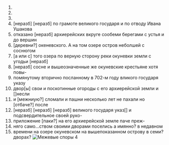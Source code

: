 1. 
2.
3.
4. [неразб] [неразб] по грамоте великого государя и по отводу Ивана Ушакова
5. отказано [неразб] архиерейских вкруге сообеми берегами с устья и до вершин
6. [деревни?] океневского. А на том озере остров неболшей с соснюгом
7. [а или с] того озера по верную сторону реки окуневки земли с угодьи [неразб]
8. [неразб] сосне и вышеозначенные же окуневские крестьяне хотя повы-
9. помянутому вторично посланному в 702-м году вликого государя указу
10. двор[ы] свои и поскотинные огороды с его архиерейской земли и []несли
11. и [межниую?] сломали и пашни несколько лет не пахали но [отбаче?] после
12. [неразб] [неразб] [неразб] великого государя указ[]  и подсвердительное своей руко-
13. приложение [паки?] на его архиерейской земле паче преж-
14. няго само...ством своими дворами поселись а имянно? в недавном
15. времени на озере окуневском на вышепоказанном острову в семи? дворах?
![Межевые споры 4](%D0%9C%D0%B5%D0%B6%20%D1%81%D0%BF%D0%BE%D1%80%D1%8B%20004.jpg?raw=true)